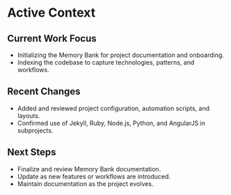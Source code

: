 # Active Context

## Current Work Focus

- Initializing the Memory Bank for project documentation and onboarding.
- Indexing the codebase to capture technologies, patterns, and workflows.

## Recent Changes

- Added and reviewed project configuration, automation scripts, and layouts.
- Confirmed use of Jekyll, Ruby, Node.js, Python, and AngularJS in subprojects.

## Next Steps

- Finalize and review Memory Bank documentation.
- Update as new features or workflows are introduced.
- Maintain documentation as the project evolves.
